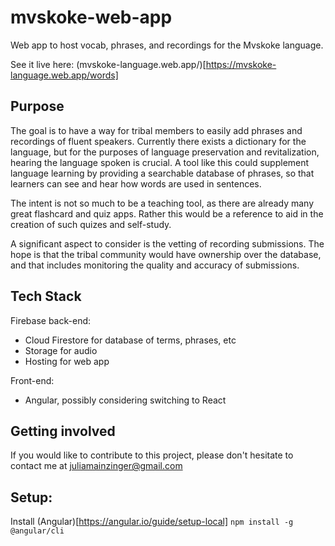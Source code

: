 # mvskoke-web-app
Web app to host vocab, phrases, and recordings for the Mvskoke language.

See it live here: (mvskoke-language.web.app/)[https://mvskoke-language.web.app/words]

## Purpose
The goal is to have a way for tribal members to easily add phrases and recordings of fluent speakers.  Currently there exists a dictionary for the language, but for the purposes of language preservation and revitalization, hearing the language spoken is crucial.  A tool like this could supplement language learning by providing a searchable database of phrases, so that learners can see and hear how words are used in sentences.  

The intent is not so much to be a teaching tool, as there are already many great flashcard and quiz apps.  Rather this would be a reference to aid in the creation of such quizes and self-study.

A significant aspect to consider is the vetting of recording submissions.  The hope is that the tribal community would have ownership over the database, and that includes monitoring the quality and accuracy of submissions.

## Tech Stack
Firebase back-end:
  - Cloud Firestore for database of terms, phrases, etc
  - Storage for audio
  - Hosting for web app

Front-end:
  - Angular, possibly considering switching to React


## Getting involved
If you would like to contribute to this project, please don't hesitate to contact me at juliamainzinger@gmail.com

## Setup:
Install (Angular)[https://angular.io/guide/setup-local]
`npm install -g @angular/cli`
